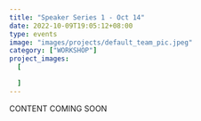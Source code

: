 ```yaml
---
title: "Speaker Series 1 - Oct 14"
date: 2022-10-09T19:05:12+08:00
type: events
image: "images/projects/default_team_pic.jpeg"
category: ["WORKSHOP"]
project_images:
  [

  ]
---
```


CONTENT COMING SOON

